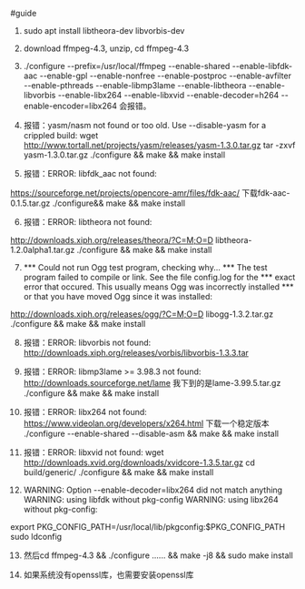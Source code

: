#guide
1. sudo apt install libtheora-dev libvorbis-dev
2. download ffmpeg-4.3, unzip, cd ffmpeg-4.3
3.  ./configure --prefix=/usr/local/ffmpeg --enable-shared --enable-libfdk-aac --enable-gpl --enable-nonfree --enable-postproc --enable-avfilter --enable-pthreads --enable-libmp3lame --enable-libtheora --enable-libvorbis --enable-libx264 --enable-libxvid --enable-decoder=h264 --enable-encoder=libx264
会报错。

4. 报错：yasm/nasm not found or too old. Use --disable-yasm for a crippled build:
wget http://www.tortall.net/projects/yasm/releases/yasm-1.3.0.tar.gz
tar -zxvf  yasm-1.3.0.tar.gz
./configure  && make  && make install

5. 报错：ERROR: libfdk_aac not found:

https://sourceforge.net/projects/opencore-amr/files/fdk-aac/
下载fdk-aac-0.1.5.tar.gz 
./configure&& make && make install

6. 报错：ERROR: libtheora not found:

http://downloads.xiph.org/releases/theora/?C=M;O=D
libtheora-1.2.0alpha1.tar.gz
./configure && make && make install

7. *** Could not run Ogg test program, checking why...
*** The test program failed to compile or link. See the file config.log for the
*** exact error that occured. This usually means Ogg was incorrectly installed
*** or that you have moved Ogg since it was installed:

http://downloads.xiph.org/releases/ogg/?C=M;O=D
libogg-1.3.2.tar.gz
./configure && make && make install

8. 报错：ERROR: libvorbis not found:
http://downloads.xiph.org/releases/vorbis/libvorbis-1.3.3.tar

9. 报错：ERROR: libmp3lame >= 3.98.3 not found:
http://downloads.sourceforge.net/lame
我下到的是lame-3.99.5.tar.gz
./configure && make && make install

10. 报错：ERROR: libx264 not found:
https://www.videolan.org/developers/x264.html 下载一个稳定版本
./configure --enable-shared  --disable-asm && make && make install

11. 报错：ERROR: libxvid not found:
wget http://downloads.xvid.org/downloads/xvidcore-1.3.5.tar.gz
cd build/generic/
./configure && make && make install

12. WARNING: Option --enable-decoder=libx264 did not match anything
WARNING: using libfdk without pkg-config
WARNING: using libx264 without pkg-config:


export PKG_CONFIG_PATH=/usr/local/lib/pkgconfig:$PKG_CONFIG_PATH
sudo ldconfig

13. 然后cd ffmpeg-4.3 && ./configure ...... && make -j8 && sudo make install

14. 如果系统没有openssl库，也需要安装openssl库



